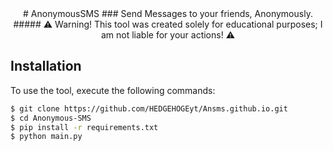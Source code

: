 <div align="center">
# AnonymousSMS
### Send Messages to your friends, Anonymously.
#####   ⚠ Warning! This tool was created solely for educational purposes; I am not liable for your actions! ⚠

</div>

## Installation
To use the tool, execute the following commands:
```bash
$ git clone https://github.com/HEDGEHOGEyt/Ansms.github.io.git
$ cd Anonymous-SMS
$ pip install -r requirements.txt
$ python main.py
```


